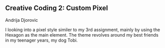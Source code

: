 ## Creative Coding 2: Custom Pixel

Andrija Djorovic

I looking into a pixel style similer to my 3rd assignment, mainly by using the Hexagon as the main element.
The theme revolves around my best friends in my teenager years, my dog Tobi.
